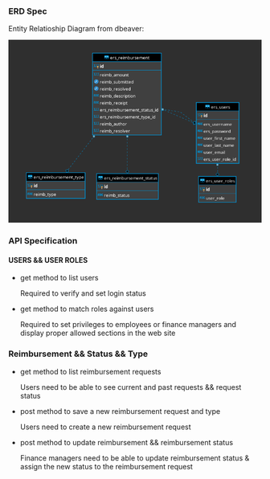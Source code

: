 ### ERD Spec
Entity Relatioship Diagram from dbeaver:

![alt text](https://github.com/200427-Revature-Training/milton_reyes_p1/blob/master/sql_tables/ERD.png "Entity Relatioship Diagram")

### API Specification
#### USERS && USER ROLES
+ get method to list users

   Required to verify and set login status

+ get method to match roles against users

   Required to set privileges to employees or finance managers and display proper allowed sections in the web site
### Reimbursement && Status && Type
+ get method to list reimbursement requests

   Users need to be able to see current and past requests && request status

+ post method to save a new reimbursement request and type

   Users need to create a new reimbursement request

+ post method to update reimbursement && reimbursement status

   Finance managers need to be able to update reimbursement status & assign the new status to the reimbursement request